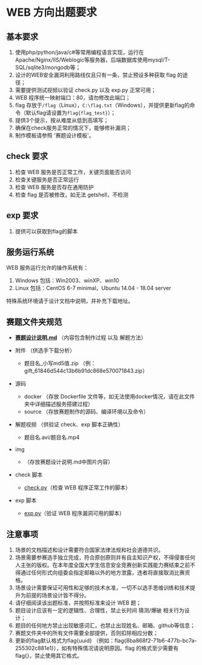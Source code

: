 # WEB 方向出题要求

## 基本要求

1. 使用php/python/java/c#等常用编程语言实现，运行在Apache/Nginx/IIS/Weblogic等服务器，后端数据库使用mysql/T-SQL/sqlite3/mongodb等；
2. 设计的WEB安全漏洞利用路线仅且只有一条，禁止预设多种获取 flag 的途径；
3. 需要提供测试视频以验证 check.py 以及 exp.py 正常可用；
4. WEB 程序统一映射端口：80，请勿修改此端口；
5. flag 存放于`/flag`（Linux），`C:\flag.txt`（Windows），并提供更新flag的命令（默认flag请设置为`flag{flag_test}`）；
6. 提供3个提示，按从难度从低到高填写；
7. 确保在check服务正常的情况下，能够修补漏洞；
8. 制作模板请参照 '赛题设计模板'。

## check 要求

1. 检查 WEB 服务是否正常工作，关键页面能否访问
2. 检查关键服务是否正常运行
3. 检查 WEB 服务是否存在通用防护
4. 检查 flag 是否被修改，如无法 getshell，不检测

## exp 要求

1. 提供可以获取到flag的脚本

## 服务运行系统

WEB 服务运行允许的操作系统有：

1. Windows 包括：Win2003、winXP、win10
2. Linux 包括：CentOS 6-7 minimal，Ubuntu 14.04 - 18.04 server

特殊系统环境请于设计文档中说明，并补充下载地址。

## 赛题文件夹规范

* **[赛题设计说明.md](./赛题设计模板/赛题设计说明.md)** （内容包含制作过程 以及 解题方法）
* 附件 （供选手下载分析）
  * 题目名_小写md5值.zip （例：gift_61846d544c13b6b91dc868e570071843.zip）

* 源码
  * docker （存放 Dockerfile 文件等，如无法使用docker情况，请在此文件夹中详细描述服务搭建过程）
  * source （存放赛题制作的源码、编译环境以及命令）

* 解题视频 （供验证 check、exp 脚本正确性）
  * 题目名.avi/题目名.mp4

* img
  * （存放赛题设计说明.md中图片内容）

* check 脚本
  * [check.py](./赛题设计模板/check脚本/check.py)（检查 WEB 程序正常工作的脚本）

* exp 脚本
  * [exp.py](./赛题设计模板/exp脚本/exp.py)（验证 WEB 程序漏洞可用的脚本）

## 注意事项

1. 场景的文档描述和设计需要符合国家法律法规和社会道德共识。
2. 场景需要参赛选手独立完成，符合原创原则并有自主知识产权，不得侵害任何人主张的版权。在本年度全国大学生信息安全竞赛创新实践能力赛结束之前不得通过任何形式向组委会指定邮箱以外的地方泄露，违者将直接取消比赛资格。
3. 场景设计需要保证可用性和足够的技术水准，一切不以选手思维训练和技术提升为前提的场景设计皆不得分。
4. 请仔细阅读该出题标准，并按照标准来设计 WEB 题；
5. 题目设计应该有一定的逻辑性、合理性，禁止长时间 猜测/爆破 相关行为设计；
6. 题目的任何地方禁止出现敏感词汇，也禁止出现姓名、邮箱、github等信息；
7. 赛题文件夹中的所有文件需要全部提供，否则扣除相应分数；
8. 更新的flag默认格式为flag{uuid} （例如：flag{8ba868f2-71b6-477b-bc7a-255302c881e1}），如有特殊情况请说明原因。flag 的格式至少需要有 flag{}，禁止使用其它格式。